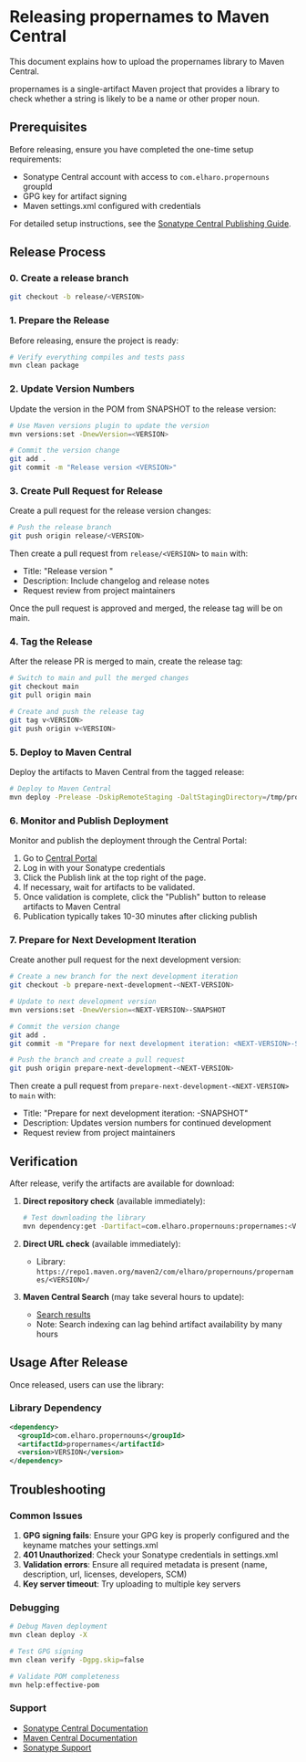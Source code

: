 # Releasing propernames to Maven Central

This document explains how to upload the propernames library to Maven Central.

propernames is a single-artifact Maven project that provides a library to check whether a string is likely to be a name or other proper noun.

## Prerequisites

Before releasing, ensure you have completed the one-time setup requirements:

- Sonatype Central account with access to `com.elharo.propernouns` groupId
- GPG key for artifact signing
- Maven settings.xml configured with credentials

For detailed setup instructions, see the [Sonatype Central Publishing Guide](https://central.sonatype.org/publish/publish-guide/).

## Release Process

### 0. Create a release branch

```bash
git checkout -b release/<VERSION>
```

### 1. Prepare the Release

Before releasing, ensure the project is ready:

```bash
# Verify everything compiles and tests pass
mvn clean package
```

### 2. Update Version Numbers

Update the version in the POM from SNAPSHOT to the release version:

```bash
# Use Maven versions plugin to update the version
mvn versions:set -DnewVersion=<VERSION>

# Commit the version change
git add .
git commit -m "Release version <VERSION>"
```

### 3. Create Pull Request for Release

Create a pull request for the release version changes:

```bash
# Push the release branch
git push origin release/<VERSION>
```

Then create a pull request from `release/<VERSION>` to `main` with:
- Title: "Release version <VERSION>"
- Description: Include changelog and release notes
- Request review from project maintainers

Once the pull request is approved and merged, the release tag will be on main.

### 4. Tag the Release

After the release PR is merged to main, create the release tag:

```bash
# Switch to main and pull the merged changes
git checkout main
git pull origin main

# Create and push the release tag
git tag v<VERSION>
git push origin v<VERSION>
```

### 5. Deploy to Maven Central

Deploy the artifacts to Maven Central from the tagged release:

```bash
# Deploy to Maven Central
mvn deploy -Prelease -DskipRemoteStaging -DaltStagingDirectory=/tmp/propernames-deploy -Dmaven.install.skip
```

### 6. Monitor and Publish Deployment

Monitor and publish the deployment through the Central Portal:

1. Go to [Central Portal](https://central.sonatype.com/)
2. Log in with your Sonatype credentials
3. Click the Publish link at the top right of the page. 
4. If necessary, wait for artifacts to be validated.
5. Once validation is complete, click the "Publish" button to release artifacts to Maven Central
6. Publication typically takes 10-30 minutes after clicking publish

### 7. Prepare for Next Development Iteration

Create another pull request for the next development version:

```bash
# Create a new branch for the next development iteration
git checkout -b prepare-next-development-<NEXT-VERSION>

# Update to next development version
mvn versions:set -DnewVersion=<NEXT-VERSION>-SNAPSHOT

# Commit the version change
git add .
git commit -m "Prepare for next development iteration: <NEXT-VERSION>-SNAPSHOT"

# Push the branch and create a pull request
git push origin prepare-next-development-<NEXT-VERSION>
```

Then create a pull request from `prepare-next-development-<NEXT-VERSION>` to `main` with:
- Title: "Prepare for next development iteration: <NEXT-VERSION>-SNAPSHOT"
- Description: Updates version numbers for continued development
- Request review from project maintainers

## Verification

After release, verify the artifacts are available for download:

1. **Direct repository check** (available immediately):
   ```bash
   # Test downloading the library
   mvn dependency:get -Dartifact=com.elharo.propernouns:propernames:<VERSION>
   ```

2. **Direct URL check** (available immediately):
   - Library: `https://repo1.maven.org/maven2/com/elharo/propernouns/propernames/<VERSION>/`

3. **Maven Central Search** (may take several hours to update):
   - [Search results](https://search.maven.org/search?q=g:com.elharo.propernouns)
   - Note: Search indexing can lag behind artifact availability by many hours

## Usage After Release

Once released, users can use the library:

### Library Dependency

```xml
<dependency>
  <groupId>com.elharo.propernouns</groupId>
  <artifactId>propernames</artifactId>
  <version>VERSION</version>
</dependency>
```

## Troubleshooting

### Common Issues

1. **GPG signing fails**: Ensure your GPG key is properly configured and the keyname matches your settings.xml
2. **401 Unauthorized**: Check your Sonatype credentials in settings.xml
3. **Validation errors**: Ensure all required metadata is present (name, description, url, licenses, developers, SCM)
4. **Key server timeout**: Try uploading to multiple key servers

### Debugging

```bash
# Debug Maven deployment
mvn clean deploy -X

# Test GPG signing
mvn clean verify -Dgpg.skip=false

# Validate POM completeness
mvn help:effective-pom
```

### Support

- [Sonatype Central Documentation](https://central.sonatype.org/publish/publish-guide/)
- [Maven Central Documentation](https://maven.apache.org/repository/guide-central-repository-upload.html)
- [Sonatype Support](https://issues.sonatype.org/)
